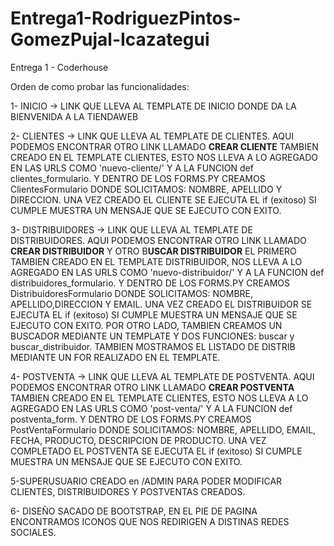 # Entrega1-RodriguezPintos-GomezPujal-Icazategui
Entrega 1 - Coderhouse

Orden de como probar las funcionalidades:

1- INICIO -> LINK QUE LLEVA AL TEMPLATE DE INICIO DONDE DA LA BIENVENIDA A LA TIENDAWEB

2- CLIENTES -> LINK QUE LLEVA AL TEMPLATE DE CLIENTES. AQUI PODEMOS ENCONTRAR OTRO LINK LLAMADO **CREAR CLIENTE** TAMBIEN CREADO EN EL TEMPLATE CLIENTES, ESTO NOS LLEVA A LO AGREGADO EN LAS URLS COMO 'nuevo-cliente/' Y A LA FUNCION def clientes_formulario. Y DENTRO DE LOS FORMS.PY CREAMOS ClientesFormulario DONDE SOLICITAMOS: NOMBRE, APELLIDO Y DIRECCION. UNA VEZ CREADO EL CLIENTE SE EJECUTA EL if (exitoso) SI CUMPLE MUESTRA UN MENSAJE QUE SE EJECUTO CON EXITO.

3- DISTRIBUIDORES -> LINK QUE LLEVA AL TEMPLATE DE DISTRIBUIDORES. AQUI PODEMOS ENCONTRAR OTRO LINK LLAMADO **CREAR DISTRIBUIDOR** Y OTRO B**USCAR DISTRIBUIDOR** EL PRIMERO TAMBIEN CREADO EN EL TEMPLATE DISTRIBUIDOR,  NOS LLEVA A LO AGREGADO EN LAS URLS COMO 'nuevo-distribuidor/' Y A LA FUNCION def distribuidores_formulario. Y DENTRO DE LOS FORMS.PY CREAMOS DistribuidoresFormulario DONDE SOLICITAMOS: NOMBRE, APELLIDO,DIRECCION Y EMAIL. UNA VEZ CREADO EL DISTRIBUIDOR SE EJECUTA EL if (exitoso) SI CUMPLE MUESTRA UN MENSAJE QUE SE EJECUTO CON EXITO.
POR OTRO LADO, TAMBIEN CREAMOS UN BUSCADOR MEDIANTE UN TEMPLATE Y DOS FUNCIONES: buscar y buscar_distribuidor.
TAMBIEN MOSTRAMOS EL LISTADO DE DISTRIB MEDIANTE UN FOR REALIZADO EN EL TEMPLATE.

4- POSTVENTA -> LINK QUE LLEVA AL TEMPLATE DE POSTVENTA. AQUI PODEMOS ENCONTRAR OTRO LINK LLAMADO **CREAR POSTVENTA** TAMBIEN CREADO EN EL TEMPLATE CLIENTES, ESTO NOS LLEVA A LO AGREGADO EN LAS URLS COMO 'post-venta/' Y A LA FUNCION def postventa_form. Y DENTRO DE LOS FORMS.PY CREAMOS PostVentaFormulario DONDE SOLICITAMOS: NOMBRE, APELLIDO, EMAIL, FECHA, PRODUCTO, DESCRIPCION DE PRODUCTO. UNA VEZ COMPLETADO EL POSTVENTA SE EJECUTA EL if (exitoso) SI CUMPLE MUESTRA UN MENSAJE QUE SE EJECUTO CON EXITO.

5-SUPERUSUARIO CREADO en /ADMIN PARA PODER MODIFICAR CLIENTES, DISTRIBUIDORES Y POSTVENTAS CREADOS.

6- DISEÑO SACADO DE BOOTSTRAP, EN EL PIE DE PAGINA ENCONTRAMOS ICONOS QUE NOS REDIRIGEN A DISTINAS REDES SOCIALES.
